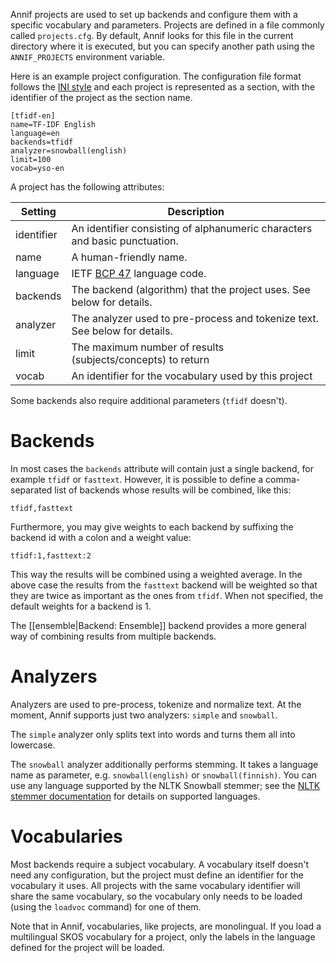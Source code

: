 Annif projects are used to set up backends and configure them with a specific vocabulary and parameters. Projects are defined in a file commonly called `projects.cfg`. By default, Annif looks for this file in the current directory where it is executed, but you can specify another path using the `ANNIF_PROJECTS` environment variable.

Here is an example project configuration. The configuration file format follows the [INI style](https://en.wikipedia.org/wiki/INI_file) and each project is represented as a section, with the identifier of the project as the section name.

```
[tfidf-en]
name=TF-IDF English
language=en
backends=tfidf
analyzer=snowball(english)
limit=100
vocab=yso-en
```

A project has the following attributes:

| Setting    | Description |
| ---------- | ----------- |
| identifier | An identifier consisting of alphanumeric characters and basic punctuation. |
| name       | A human-friendly name. |
| language   | IETF [BCP 47](https://en.wikipedia.org/wiki/IETF_language_tag) language code. |
| backends   | The backend (algorithm) that the project uses. See below for details. |
| analyzer   | The analyzer used to pre-process and tokenize text. See below for details. |
| limit      | The maximum number of results (subjects/concepts) to return |
| vocab      | An identifier for the vocabulary used by this project |

Some backends also require additional parameters (`tfidf` doesn't).

# Backends

In most cases the `backends` attribute will contain just a single backend, for example `tfidf` or `fasttext`. However, it is possible to define a comma-separated list of backends whose results will be combined, like this:

    tfidf,fasttext

Furthermore, you may give weights to each backend by suffixing the backend id with a colon and a weight value:

    tfidf:1,fasttext:2

This way the results will be combined using a weighted average. In the above case the results from the `fasttext` backend will be weighted so that they are twice as important as the ones from `tfidf`. When not specified, the default weights for a backend is 1.

The [[ensemble|Backend: Ensemble]] backend provides a more general way of combining results from multiple backends.
 
# Analyzers

Analyzers are used to pre-process, tokenize and normalize text. At the moment, Annif supports just two analyzers: `simple` and `snowball`. 

The `simple` analyzer only splits text into words and turns them all into lowercase.

The `snowball` analyzer additionally performs stemming. It takes a language name as parameter, e.g. `snowball(english)` or `snowball(finnish)`. You can use any language supported by the NLTK Snowball stemmer; see the [NLTK stemmer documentation](http://www.nltk.org/howto/stem.html) for details on supported languages.

# Vocabularies

Most backends require a subject vocabulary. A vocabulary itself doesn't need any configuration, but the project must define an identifier for the vocabulary it uses. All projects with the same vocabulary identifier will share the same vocabulary, so the vocabulary only needs to be loaded (using the `loadvoc` command) for one of them.

Note that in Annif, vocabularies, like projects, are monolingual. If you load a multilingual SKOS vocabulary for a project, only the labels in the language defined for the project will be loaded.